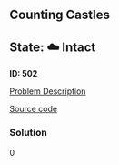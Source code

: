 ## Counting Castles

## State: :cloud: **Intact**

**ID: 502**

[Problem Description](https://projecteuler.net/problem=502)

[Source code](main.cpp)

### Solution
0